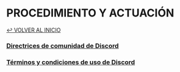 # PROCEDIMIENTO Y ACTUACIÓN

[↩️ VOLVER AL INICIO](https://gacarbla.github.io/GW)


### [Directrices de comunidad de Discord](https://github.com/gacarbla/documents/blob/main/Actuaci%C3%B3n/ToS&CD/README.md#directrices-de-comunidad-de-discord)
### [Términos y condiciones de uso de Discord](https://github.com/gacarbla/documents/blob/main/Actuaci%C3%B3n/ToS&CD/README.md#t%C3%A9rminos-y-condiciones-de-uso-de-discord)
